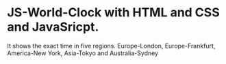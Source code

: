 # JS-World-Clock with HTML and CSS and JavaSricpt. 
It shows the exact time in five regions.
Europe-London, Europe-Frankfurt, America-New York,
Asia-Tokyo and Australia-Sydney
